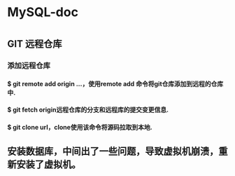 # MySQL-doc
#
## GIT 远程仓库
### 添加远程仓库
#### $ git remote add origin ...，使用remote add 命令将git仓库添加到远程的仓库中.
#### $ git fetch origin远程仓库的分支和远程库的提交变更信息.
#### $ git clone url，clone使用该命令将源码拉取到本地.

## 安装数据库，中间出了一些问题，导致虚拟机崩溃，重新安装了虚拟机。

